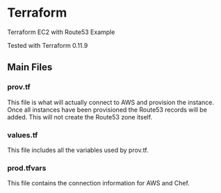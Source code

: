 # Terraform
Terraform EC2 with Route53 Example

Tested with Terraform 0.11.9

## Main Files

### prov.tf

This file is what will actually connect to AWS and provision the instance. Once all instances have been provisioned the
Route53 records will be added. This will not create the Route53 zone itself. 

### values.tf

This file includes all the variables used by prov.tf. 

### prod.tfvars

This file contains the connection information for AWS and Chef. 
